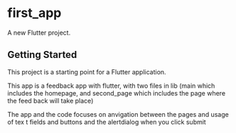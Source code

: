 # first_app

A new Flutter project.

## Getting Started

This project is a starting point for a Flutter application.

This app is a feedback app with flutter, with two files in lib (main which includes the homepage, and second_page which includes the page where the feed back will take place)

The app and the code focuses on anvigation between the pages and usage of tex t fields and buttons and the alertdialog when you click submit
